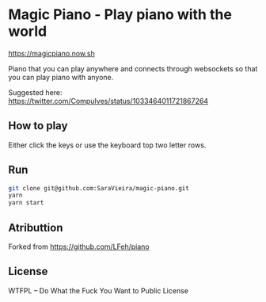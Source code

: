 # Magic Piano - Play piano with the world

https://magicpiano.now.sh

Piano that you can play anywhere and connects through websockets so that you can play piano with anyone.

Suggested here: https://twitter.com/CompuIves/status/1033464011721867264

## How to play

Either click the keys or use the keyboard top two letter rows.

## Run

```bash
git clone git@github.com:SaraVieira/magic-piano.git
yarn
yarn start
```

## Atributtion

Forked from https://github.com/LFeh/piano

## License

WTFPL – Do What the Fuck You Want to Public License
